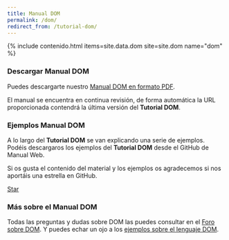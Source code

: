 ```yaml
---
title: Manual DOM
permalink: /dom/
redirect_from: /tutorial-dom/
---
```


{% include contenido.html items=site.data.dom site=site.dom name="dom" %}


### Descargar Manual DOM

Puedes descargarte nuestro [Manual DOM en formato PDF][PDFDOM].

El manual se encuentra en continua revisión, de forma automática la URL proporcionada contendrá la última versión del **Tutorial DOM**.

### Ejemplos Manual DOM

A lo largo del **Tutorial DOM** se van explicando una serie de ejemplos. Podéis descargaros los ejemplos del **Tutorial DOM** desde el GitHub de Manual Web.

Si os gusta el contenido del material y los ejemplos os agradecemos si nos aportáis una estrella en GitHub.

<a class="github-button" href="https://github.com/manualweb/manualweb" data-icon="octicon-star" data-style="mega" aria-label="Star manualweb/manualweb on GitHub">Star</a>

### Más sobre el Manual DOM

Todas las preguntas y dudas sobre DOM las puedes consultar en el [Foro sobre DOM][ForoDOM]. Y puedes echar un ojo a los [ejemplos sobre el lenguaje DOM][EjemplosDOM].

<script id="github-bjs" src="https://buttons.github.io/buttons.js" async="" defer="defer"></script>

[PDFDOM]: #
[ForoDOM]: https://dudasprogramacion.com/javascript/dom
[EjemplosDOM]: http://lineadecodigo.com/dom/
